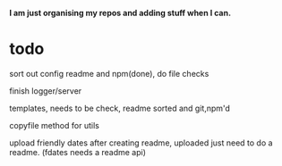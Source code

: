 **I am just organising my repos and adding stuff when I can.**


# todo

sort out config readme and npm(done), do file checks

finish logger/server

templates, needs to be check, readme sorted and git,npm'd

copyfile method for utils

upload friendly dates after creating readme, uploaded just need to do a readme. (fdates needs a readme api)
